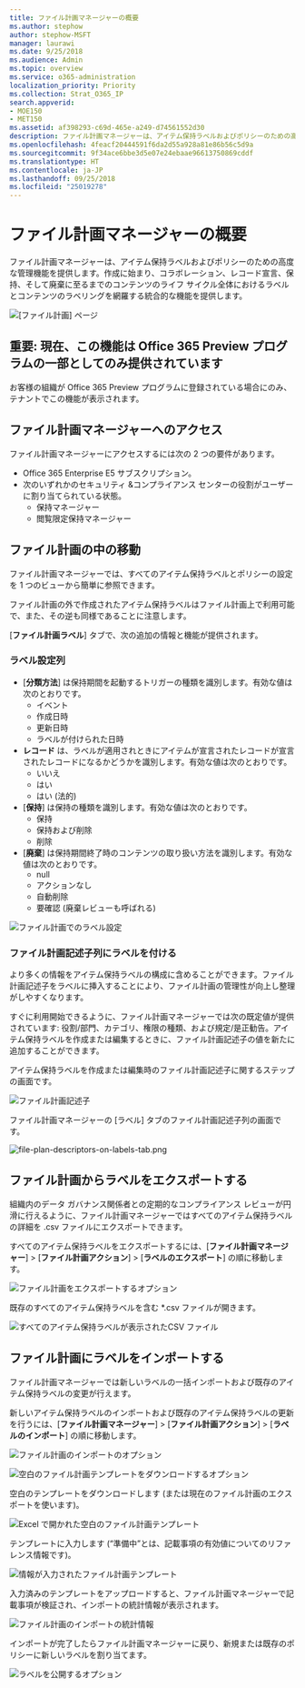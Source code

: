 ```yaml
---
title: ファイル計画マネージャーの概要
ms.author: stephow
author: stephow-MSFT
manager: laurawi
ms.date: 9/25/2018
ms.audience: Admin
ms.topic: overview
ms.service: o365-administration
localization_priority: Priority
ms.collection: Strat_O365_IP
search.appverid:
- MOE150
- MET150
ms.assetid: af398293-c69d-465e-a249-d74561552d30
description: ファイル計画マネージャーは、アイテム保持ラベルおよびポリシーのための高度な管理機能を提供します。作成に始まり、コラボレーション、レコード宣言、保持、そして廃棄に至るまでのコンテンツのライフ サイクル全体におけるラベルとコンテンツのラベリングを網羅する統合的な機能を提供します。
ms.openlocfilehash: 4feacf20444591f6da2d55a928a81e86b56c5d9a
ms.sourcegitcommit: 9f34ace6bbe3d5e07e24ebaae96613750869cddf
ms.translationtype: HT
ms.contentlocale: ja-JP
ms.lasthandoff: 09/25/2018
ms.locfileid: "25019278"
---
```

# <a name="overview-of-file-plan-manager"></a>ファイル計画マネージャーの概要

ファイル計画マネージャーは、アイテム保持ラベルおよびポリシーのための高度な管理機能を提供します。作成に始まり、コラボレーション、レコード宣言、保持、そして廃棄に至るまでのコンテンツのライフ サイクル全体におけるラベルとコンテンツのラベリングを網羅する統合的な機能を提供します。

![[ファイル計画] ページ](media/file-plan-page.png)

## <a name="important-this-feature-is-currently-available-only-as-part-of-the-office-365-preview-program"></a>重要: 現在、この機能は Office 365 Preview プログラムの一部としてのみ提供されています

お客様の組織が Office 365 Preview プログラムに登録されている場合にのみ、テナントでこの機能が表示されます。

## <a name="accessing-file-plan-manager"></a>ファイル計画マネージャーへのアクセス

ファイル計画マネージャーにアクセスするには次の 2 つの要件があります。
- Office 365 Enterprise E5 サブスクリプション。
- 次のいずれかのセキュリティ &amp;コンプライアンス センターの役割がユーザーに割り当てられている状態。 
    - 保持マネージャー
    - 閲覧限定保持マネージャー

## <a name="navigating-your-file-plan"></a>ファイル計画の中の移動

ファイル計画マネージャーでは、すべてのアイテム保持ラベルとポリシーの設定を 1 つのビューから簡単に参照できます。

ファイル計画の外で作成されたアイテム保持ラベルはファイル計画上で利用可能で、また、その逆も同様であることに注意します。

[**ファイル計画ラベル**] タブで、次の追加の情報と機能が提供されます。

### <a name="label-settings-columns"></a>ラベル設定列
 
- [**分類方法**] は保持期間を起動するトリガーの種類を識別します。有効な値は次のとおりです。 
    - イベント
    - 作成日時
    - 更新日時
    - ラベルが付けられた日時
- **レコード** は、ラベルが適用されときにアイテムが宣言されたレコードが宣言されたレコードになるかどうかを識別します。有効な値は次のとおりです。
    - いいえ
    - はい
    - はい (法的)
- [**保持**] は保持の種類を識別します。有効な値は次のとおりです。
    - 保持
    - 保持および削除
    - 削除
- [**廃棄**] は保持期間終了時のコンテンツの取り扱い方法を識別します。有効な値は次のとおりです。 
    - null
    - アクションなし
    - 自動削除
    - 要確認 (廃棄レビューも呼ばれる)

![ファイル計画でのラベル設定](media/file-plan-label-columns.png)

### <a name="label-file-plan-descriptors-columns"></a>ファイル計画記述子列にラベルを付ける

より多くの情報をアイテム保持ラベルの構成に含めることができます。ファイル計画記述子をラベルに挿入することにより、ファイル計画の管理性が向上し整理がしやすくなります。

すぐに利用開始できるように、ファイル計画マネージャーでは次の既定値が提供されています: 役割/部門、カテゴリ、権限の種類、および規定/是正勧告。アイテム保持ラベルを作成または編集するときに、ファイル計画記述子の値を新たに追加することができます。

アイテム保持ラベルを作成または編集時のファイル計画記述子に関するステップの画面です。

![ファイル計画記述子](media/file-plan-descriptors.png)

ファイル計画マネージャーの [ラベル] タブのファイル計画記述子列の画面です。

![file-plan-descriptors-on-labels-tab.png](media/file-plan-descriptors-on-labels-tab.png)

## <a name="export-labels-out-of-your-file-plan"></a>ファイル計画からラベルをエクスポートする

組織内のデータ ガバナンス関係者との定期的なコンプライアンス レビューが円滑に行えるように、ファイル計画マネージャーではすべてのアイテム保持ラベルの詳細を .csv ファイルにエクスポートできます。

すべてのアイテム保持ラベルをエクスポートするには、[**ファイル計画マネージャー**] \> [**ファイル計画アクション**] \> [**ラベルのエクスポート**] の順に移動します。

![ファイル計画をエクスポートするオプション](media/file-plan-export-labels-option.png)

既存のすべてのアイテム保持ラベルを含む *.csv ファイルが開きます。

![すべてのアイテム保持ラベルが表示されたCSV ファイル](media/file-plan-csv-file.png)

## <a name="import-labels-into-your-file-plan"></a>ファイル計画にラベルをインポートする

ファイル計画マネージャーでは新しいラベルの一括インポートおよび既存のアイテム保持ラベルの変更が行えます。

新しいアイテム保持ラベルのインポートおよび既存のアイテム保持ラベルの更新を行うには、[**ファイル計画マネージャー**] \> [**ファイル計画アクション**] \> [**ラベルのインポート**] の順に移動します。

![ファイル計画のインポートのオプション](media/file-plan-import-labels-option.png)

![空白のファイル計画テンプレートをダウンロードするオプション](media/file-plan-blank-template-option.png)

空白のテンプレートをダウンロードします (または現在のファイル計画のエクスポートを使います)。

![Excel で開かれた空白のファイル計画テンプレート](media/file-plan-blank-template.png)

テンプレートに入力します (“準備中”とは、記載事項の有効値についてのリファレンス情報です)。

![情報が入力されたファイル計画テンプレート](media/file-plan-filled-out-template.png)

入力済みのテンプレートをアップロードすると、ファイル計画マネージャーで記載事項が検証され、インポートの統計情報が表示されます。

![ファイル計画のインポートの統計情報](media/file-plan-import-statistics.png)

インポートが完了したらファイル計画マネージャーに戻り、新規または既存のポリシーに新しいラベルを割り当てます。

![ラベルを公開するオプション](media/file-plan-publish-labels-option.png)

